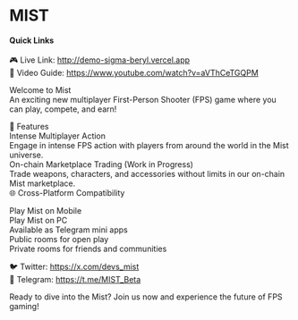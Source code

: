 # MIST

**Quick Links**<br/>
<br/>
🎮 Live Link: http://demo-sigma-beryl.vercel.app<br/>
🎥 Video Guide: https://www.youtube.com/watch?v=aVThCeTGQPM

 Welcome to Mist<br/>
 An exciting new multiplayer First-Person Shooter (FPS) game where you can play, compete, and earn!

🌟 Features<br/>
 Intense Multiplayer Action<br/>
 Engage in intense FPS action with players from around the world in the Mist universe.<br/>
 On-chain Marketplace Trading (Work in Progress)<br/>
 Trade weapons, characters, and accessories without limits in our on-chain Mist marketplace.<br/>
 🌐 Cross-Platform Compatibility

  Play Mist on Mobile<br/>
  Play Mist on PC<br/>
  Available as Telegram mini apps<br/>
  Public rooms for open play<br/>
  Private rooms for friends and communities<br/>



🐦 Twitter: https://x.com/devs_mist<br/>
📢 Telegram: https://t.me/MIST_Beta


Ready to dive into the Mist? Join us now and experience the future of FPS gaming!
